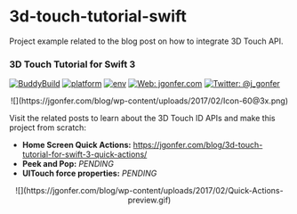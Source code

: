 # 3d-touch-tutorial-swift
Project example related to the blog post on how to integrate 3D Touch API.
### 3D Touch Tutorial for Swift 3
[![BuddyBuild](https://dashboard.buddybuild.com/api/statusImage?appID=58ad1da0b6bc0901002edae5&branch=tutorial_part_1&build=latest)](https://dashboard.buddybuild.com/apps/58ad1da0b6bc0901002edae5/build/latest?branch=tutorial_part_1)
[![platform](https://img.shields.io/badge/platform-ios-lightgrey.svg?style=flat)](https://developer.apple.com/ios/)
[![env](https://img.shields.io/badge/env-xcode_8.2.1-lightgrey.svg?style=flat)](https://developer.apple.com/xcode/)
[![Web: jgonfer.com](https://img.shields.io/badge/web-jgonfer.com-yellow.svg?style=flat)](https://jgonfer.com)
[![Twitter: @j_gonfer](https://img.shields.io/badge/twitter-@j__gonfer-blue.svg?style=flat)](https://twitter.com/j_gonfer)

<center>![](https://jgonfer.com/blog/wp-content/uploads/2017/02/Icon-60@3x.png)</center>

Visit the related posts to learn about the 3D Touch ID APIs and make this project from scratch:
- **Home Screen Quick Actions:** https://jgonfer.com/blog/3d-touch-tutorial-for-swift-3-quick-actions/
- **Peek and Pop:** *PENDING*
- **UITouch force properties:** *PENDING*

<center>![](https://jgonfer.com/blog/wp-content/uploads/2017/02/Quick-Actions-preview.gif)</center>
